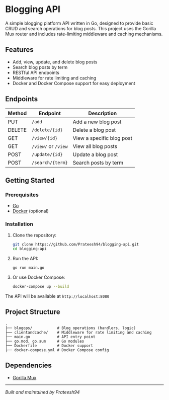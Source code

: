 # Blogging API

A simple blogging platform API written in Go, designed to provide basic CRUD and search operations for blog posts. This project uses the Gorilla Mux router and includes rate-limiting middleware and caching mechanisms.

## Features

- Add, view, update, and delete blog posts
- Search blog posts by term
- RESTful API endpoints
- Middleware for rate limiting and caching
- Docker and Docker Compose support for easy deployment

## Endpoints

| Method | Endpoint             | Description                |
|--------|----------------------|----------------------------|
| PUT    | `/add`               | Add a new blog post        |
| DELETE | `/delete/{id}`       | Delete a blog post         |
| GET    | `/view/{id}`         | View a specific blog post  |
| GET    | `/view/` or `/view`  | View all blog posts        |
| POST   | `/update/{id}`       | Update a blog post         |
| POST   | `/search/{term}`     | Search posts by term       |

## Getting Started

### Prerequisites

- [Go](https://golang.org/)
- [Docker](https://www.docker.com/) (optional)

### Installation

1. Clone the repository:
   ```bash
   git clone https://github.com/Prateesh94/blogging-api.git
   cd blogging-api
   ```

2. Run the API:
   ```bash
   go run main.go
   ```

3. Or use Docker Compose:
   ```bash
   docker-compose up --build
   ```

The API will be available at `http://localhost:8080`

## Project Structure

```
.
├── blogops/           # Blog operations (handlers, logic)
├── clientandcache/    # Middleware for rate limiting and caching
├── main.go            # API entry point
├── go.mod, go.sum     # Go modules
├── Dockerfile         # Docker support
├── docker-compose.yml # Docker Compose config
```

## Dependencies

- [Gorilla Mux](https://github.com/gorilla/mux)

---

*Built and maintained by Prateesh94*